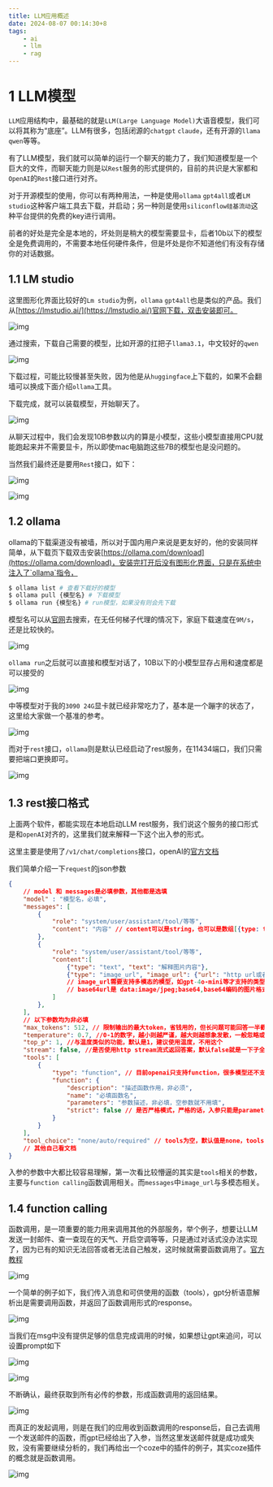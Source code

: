 ```yaml
---
title: LLM应用概述
date: 2024-08-07 00:14:30+8
tags:
    - ai
    - llm
    - rag
---
```

# 1 LLM模型
`LLM`应用结构中，最基础的就是`LLM(Large Language Model)`大语音模型，我们可以将其称为“底座”。LLM有很多，包括闭源的`chatgpt` `claude`，还有开源的`llama` `qwen`等等。

有了LLM模型，我们就可以简单的运行一个聊天的能力了，我们知道模型是一个巨大的文件，而聊天能力则是以`Rest`服务的形式提供的，目前的共识是大家都和`OpenAI`的`Rest`接口进行对齐。

对于开源模型的使用，你可以有两种用法，一种是使用`ollama` `gpt4all`或者`LM studio`这种客户端工具去下载，并启动；另一种则是使用`siliconflow硅基流动`这种平台提供的免费的key进行调用。

前者的好处是完全是本地的，坏处则是稍大的模型需要显卡，后者10b以下的模型全是免费调用的，不需要本地任何硬件条件，但是坏处是你不知道他们有没有存储你的对话数据。
## 1.1 LM studio
这里图形化界面比较好的`Lm studio`为例，`ollama` `gpt4all`也是类似的产品。我们从[https://lmstudio.ai/](https://lmstudio.ai/)官网下载，双击安装即可。

![img](https://i.imgur.com/jwMIKEI.png)

通过搜索，下载自己需要的模型，比如开源的扛把子`llama3.1`，中文较好的`qwen`

![img](https://i.imgur.com/dEQvqMe.png)

下载过程，可能比较慢甚至失败，因为他是从`huggingface`上下载的，如果不会翻墙可以换成下面介绍`ollama`工具。

下载完成，就可以装载模型，开始聊天了。

![img](https://i.imgur.com/DgkFja3.gif)

从聊天过程中，我们会发现10B参数以内的算是小模型，这些小模型直接用CPU就能跑起来并不需要显卡，所以即使mac电脑跑这些7B的模型也是没问题的。

当然我们最终还是要用`Rest`接口，如下：

![img](https://i.imgur.com/o2bhKTK.png)

![img](https://i.imgur.com/xbasAAs.png)

## 1.2 ollama
ollama的下载渠道没有被墙，所以对于国内用户来说是更友好的，他的安装同样简单，从下载页下载双击安装[https://ollama.com/download](https://ollama.com/download)，安装完打开后没有图形化界面，只是在系统中注入了`ollama`指令，
```bash
$ ollama list # 查看下载好的模型
$ ollama pull {模型名} # 下载模型
$ ollama run {模型名} # run模型，如果没有则会先下载
```
模型名可以从[官网](https://ollama.com/library)去搜索，在无任何梯子代理的情况下，家庭下载速度在`9M/s`，还是比较快的。

![img](https://i.imgur.com/7VKyRuO.png)

`ollama run`之后就可以直接和模型对话了，10B以下的小模型显存占用和速度都是可以接受的

![img](https://i.imgur.com/4TujcJ8.gif)

中等模型对于我的`3090 24G`显卡就已经非常吃力了，基本是一个蹦字的状态了，这里给大家做一个基准的参考。

![img](https://i.imgur.com/GSLA9Zf.gif)

而对于`rest`接口，`ollama`则是默认已经启动了rest服务，在11434端口，我们只需要把端口更换即可。

![img](https://i.imgur.com/NG8IloX.png)

## 1.3 rest接口格式
上面两个软件，都能实现在本地启动LLM rest服务，我们说这个服务的接口形式是和`openAI`对齐的，这里我们就来解释一下这个出入参的形式。

这里主要是使用了`/v1/chat/completions`接口，openAI的[官方文档](https://platform.openai.com/docs/api-reference/chat/create)

我们简单介绍一下`request`的json参数
```json
{
    // model 和 messages是必填参数，其他都是选填
    "model" : "模型名，必填",
    "messages": [
        {
            "role": "system/user/assistant/tool/等等", 
            "content": "内容" // content可以是string，也可以是数组[{type: text, text: 内容}, {type: text, text: 内容}]
        },
        {
            "role": "system/user/assistant/tool/等等", 
            "content":[ 
                {"type": "text", "text": "解释图片内容"},
                {"type": "image_url", "image_url": {"url": "http url或者base64url" }}
                // image_url需要支持多模态的模型，如gpt-4o-mini等才支持的类型
                // base64url是 data:image/jpeg;base64,base64编码的图片格式，注意jpeg部分如果是别的格式需要换，例如png等
            ]
        },
    ],
    // 以下参数均为非必填
    "max_tokens": 512, // 限制输出的最大token，省钱用的，但长问题可能回答一半截断，默认值是模型自身的上下文token数
    "temperature": 0.7, //0-1的数字，越小则越严谨，越大则越想象发散，一般忽略或设置0.7/0.8即可
    "top_p": 1, //与温度类似的功能，默认是1，建议使用温度，不用这个
    "stream": false, //是否使用http stream流式返回答案，默认false就是一下子全量返回
    "tools": [
        {
            "type": "function", // 目前openai只支持function，很多模型还不支持tools参数
            "function": {
                "description": "描述函数作用，非必须",
                "name": "必填函数名",
                "parameters": "参数描述，非必填，空参数就不用填",
                "strict": false // 是否严格模式，严格的话，入参只能是parameters中定义的子集
            }
        }
    ],
    "tool_choice": "none/auto/required" // tools为空，默认值是none，tools不为空默认auto即自动判断是否从tools中选择一个函数。
    // 其他自己看文档
}
```
入参的参数中大都比较容易理解，第一次看比较懵逼的其实是`tools`相关的参数，主要与`function calling`函数调用相关。而`messages`中`image_url`与多模态相关。
## 1.4 function calling
函数调用，是一项重要的能力用来调用其他的外部服务，举个例子，想要让LLM发送一封邮件、查一查现在的天气、开启空调等等，只是通过对话式没办法实现了，因为已有的知识无法回答或者无法自己触发，这时候就需要函数调用了。[官方教程](https://platform.openai.com/docs/api-reference/chat/docs/guides/function-calling)

![img](https://i.imgur.com/EdRzHBE.png)

一个简单的例子如下，我们传入消息和可供使用的函数（tools），gpt分析语意解析出是需要调用函数，并返回了函数调用形式的response。

![img](https://i.imgur.com/JUxpE5A.png)

当我们在msg中没有提供足够的信息完成调用的时候，如果想让gpt来追问，可以设置prompt如下

![img](https://i.imgur.com/SLsCGvg.png)

![img](https://i.imgur.com/32k06tv.png)

不断确认，最终获取到所有必传的参数，形成函数调用的返回结果。

![img](https://i.imgur.com/6IXO4g3.png)

而真正的发起调用，则是在我们的应用收到函数调用的response后，自己去调用一个发送邮件的函数，而gpt已经给出了入参，当然这里发送邮件就是成功或失败，没有需要继续分析的，我们再给出一个coze中的插件的例子，其实coze插件的概念就是函数调用。

![img](https://i.imgur.com/pQepRuE.png)

